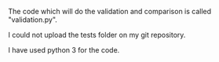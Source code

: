 The code which will do the validation and comparison is called "validation.py".

I could not upload the tests folder on my git repository.

I have used python 3 for the code.
